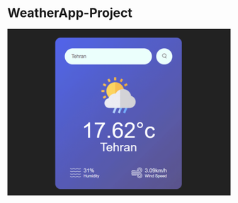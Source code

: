 # WeatherApp-Project

![Alt text](./weather-app/src/components/Assests/weather-app_project-overview.gif)
